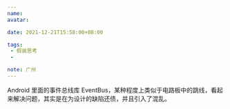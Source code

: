 ```yaml
---
name:
avatar:

date: 2021-12-21T15:58:00+08:00

tags:
 - 假装思考
 - 

note: 广州
---
```

Android 里面的事件总线库 EventBus，某种程度上类似于电路板中的跳线，看起来解决问题，其实是在为设计的缺陷还债，并且引入了混乱。